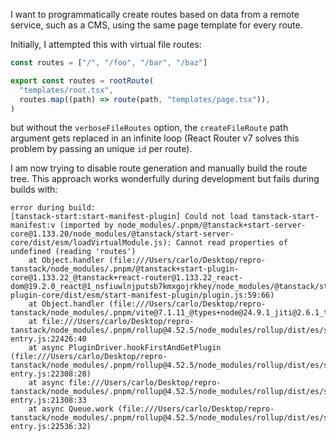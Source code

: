 I want to programmatically create routes based on data from a remote service, such as a CMS, using the same page template for every route.

Initially, I attempted this with virtual file routes:

```ts
const routes = ["/", "/foo", "/bar", "/baz"]

export const routes = rootRoute(
  "templates/root.tsx",
  routes.map((path) => route(path, "templates/page.tsx")),
)
```

but without the `verboseFileRoutes` option, the `createFileRoute` path argument gets replaced in an infinite loop (React Router v7 solves this problem by passing an unique `id` per route).

I am now trying to disable route generation and manually build the route tree. This approach works wonderfully during development but fails during builds with:
```
error during build:
[tanstack-start:start-manifest-plugin] Could not load tanstack-start-manifest:v (imported by node_modules/.pnpm/@tanstack+start-server-core@1.133.20/node_modules/@tanstack/start-server-core/dist/esm/loadVirtualModule.js): Cannot read properties of undefined (reading 'routes')
    at Object.handler (file:///Users/carlo/Desktop/repro-tanstack/node_modules/.pnpm/@tanstack+start-plugin-core@1.133.22_@tanstack+react-router@1.133.22_react-dom@19.2.0_react@1_nsfiuwlnjputsb7kmxgojrkhey/node_modules/@tanstack/start-plugin-core/dist/esm/start-manifest-plugin/plugin.js:59:66)
    at Object.handler (file:///Users/carlo/Desktop/repro-tanstack/node_modules/.pnpm/vite@7.1.11_@types+node@24.9.1_jiti@2.6.1_terser@5.44.0_tsx@4.20.6/node_modules/vite/dist/node/chunks/config.js:33962:13)
    at file:///Users/carlo/Desktop/repro-tanstack/node_modules/.pnpm/rollup@4.52.5/node_modules/rollup/dist/es/shared/node-entry.js:22426:40
    at async PluginDriver.hookFirstAndGetPlugin (file:///Users/carlo/Desktop/repro-tanstack/node_modules/.pnpm/rollup@4.52.5/node_modules/rollup/dist/es/shared/node-entry.js:22308:28)
    at async file:///Users/carlo/Desktop/repro-tanstack/node_modules/.pnpm/rollup@4.52.5/node_modules/rollup/dist/es/shared/node-entry.js:21308:33
    at async Queue.work (file:///Users/carlo/Desktop/repro-tanstack/node_modules/.pnpm/rollup@4.52.5/node_modules/rollup/dist/es/shared/node-entry.js:22536:32)
```
